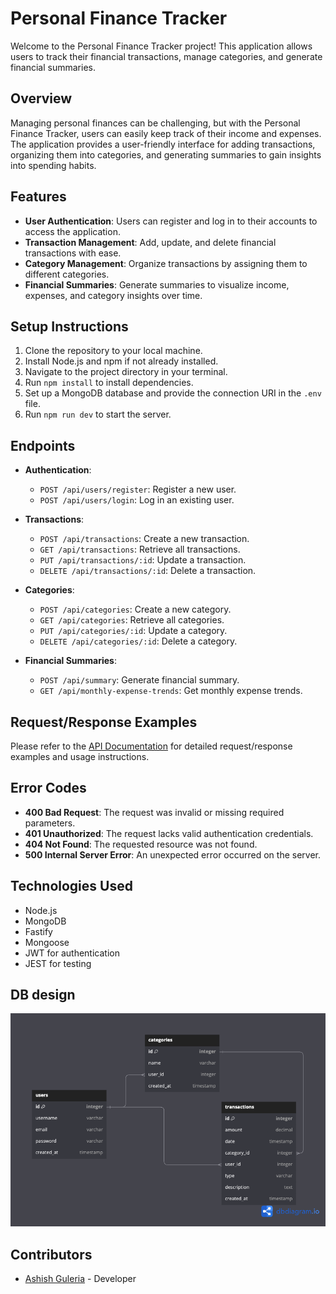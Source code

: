 # Personal Finance Tracker

Welcome to the Personal Finance Tracker project! This application allows users to track their financial transactions, manage categories, and generate financial summaries.

## Overview

Managing personal finances can be challenging, but with the Personal Finance Tracker, users can easily keep track of their income and expenses. The application provides a user-friendly interface for adding transactions, organizing them into categories, and generating summaries to gain insights into spending habits.

## Features

- **User Authentication**: Users can register and log in to their accounts to access the application.
- **Transaction Management**: Add, update, and delete financial transactions with ease.
- **Category Management**: Organize transactions by assigning them to different categories.
- **Financial Summaries**: Generate summaries to visualize income, expenses, and category insights over time.

## Setup Instructions

1. Clone the repository to your local machine.
2. Install Node.js and npm if not already installed.
3. Navigate to the project directory in your terminal.
4. Run `npm install` to install dependencies.
5. Set up a MongoDB database and provide the connection URI in the `.env` file.
6. Run `npm run dev` to start the server.

## Endpoints

- **Authentication**:
  - `POST /api/users/register`: Register a new user.
  - `POST /api/users/login`: Log in an existing user.

- **Transactions**:
  - `POST /api/transactions`: Create a new transaction.
  - `GET /api/transactions`: Retrieve all transactions.
  - `PUT /api/transactions/:id`: Update a transaction.
  - `DELETE /api/transactions/:id`: Delete a transaction.

- **Categories**:
  - `POST /api/categories`: Create a new category.
  - `GET /api/categories`: Retrieve all categories.
  - `PUT /api/categories/:id`: Update a category.
  - `DELETE /api/categories/:id`: Delete a category.

- **Financial Summaries**:
  - `POST /api/summary`: Generate financial summary.
  - `GET /api/monthly-expense-trends`: Get monthly expense trends.

## Request/Response Examples

Please refer to the [API Documentation](https://documenter.getpostman.com/view/7257728/2sA2xb7GDn) for detailed request/response examples and usage instructions.

## Error Codes

- **400 Bad Request**: The request was invalid or missing required parameters.
- **401 Unauthorized**: The request lacks valid authentication credentials.
- **404 Not Found**: The requested resource was not found.
- **500 Internal Server Error**: An unexpected error occurred on the server.

## Technologies Used

- Node.js
- MongoDB
- Fastify
- Mongoose
- JWT for authentication
- JEST for testing

## DB design
![Personal Finance Tracker](/images/DB%20.png)


## Contributors

- [Ashish Guleria](https://github.com/codeashish) - Developer